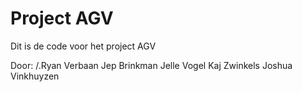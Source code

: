 
# Project AGV
Dit is de code voor het project AGV

Door:
	/.Ryan Verbaan
	Jep Brinkman
	Jelle Vogel
	Kaj Zwinkels
	Joshua Vinkhuyzen
